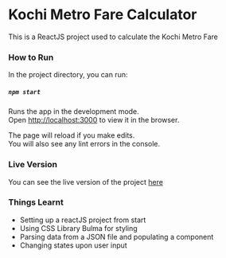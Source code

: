 # Kochi Metro Fare Calculator

This is a ReactJS project used to calculate the Kochi Metro Fare


### How to Run
In the project directory, you can run:

##### `npm start`

Runs the app in the development mode. <br />
Open [http://localhost:3000](http://localhost:3000) to view it in the browser.

The page will reload if you make edits.<br />
You will also see any lint errors in the console.

### Live Version

You can see the live version of the project [here](cmkishores.github.io/kochi-metro-fare/)

### Things Learnt

* Setting up a reactJS project from start
* Using CSS Library Bulma for styling
* Parsing data from a JSON file and populating a component 
* Changing states upon user input

 
